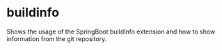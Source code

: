 # buildinfo
Shows the usage of the SpringBoot buildInfo extension and how to show information from the git repository.
